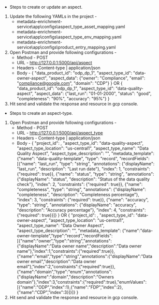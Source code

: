 * Steps to create or update an aspect.
1. Update the following YAMLs in the project -
    * metadata-enrichment-service\app\configs\aspect_type_asset_mapping.yaml
    * metadata-enrichment-service\app\configs\aspect_type_env_mapping.yaml
    * metadata-enrichment-service\app\configs\product_entry_mapping.yaml
2. Open Postman and provide following configurations -
    * Method - POST
    * URL - http://127.0.0.1:5000/api/aspect
    * Headers - Content-type  |   application/json
    * Body - 
    {
        "data_product_id": "odp_dp_1",
        "aspect_type_id": "data-owner-aspect",
        "aspect_data": {"owner": "Compliance", "email": "compliance@google.com", "domain": "CDP"}
    }
    OR
    {
        "data_product_id": "odp_dp_1",
        "aspect_type_id": "data-quality-aspect",
        "aspect_data": {"last_run": "01-01-2000", "status": "good", "completeness": "90%", "accuracy": "95%"}
    }
3. Hit send and validate the response and resource in gcp console.

* Steps to create an aspect-type.
1. Open Postman and provide following configurations -
    * Method - POST
    * URL - http://127.0.0.1:5000/api/aspect_type
    * Headers - Content-type  |   application/json
    * Body - 
    {
        "project_id": <gcp-project-id>,
        "aspect_type_id": "data-quality-aspect",
        "aspect_type_location": "us-central1",
        "aspect_type_name": "Data Quality Aspect",
        "aspect_type_description": "",
        "metadata_template": {"name": "data-quality-template", "type": "record", "recordFields": [{"name": "last_run", "type": "string", "annotations": {"displayName": "last_run", "description": "Last run date"}, "index": 1, "constraints": {"required": true}}, {"name": "status", "type": "string", "annotations": {"displayName": "status", "description": "Status of the data quality check"}, "index": 2, "constraints": {"required": true}}, {"name": "completeness", "type": "string", "annotations": {"displayName": "completeness", "description": "Completeness percentage"}, "index": 3, "constraints": {"required": true}}, {"name": "accuracy", "type": "string", "annotations": {"displayName": "accuracy", "description": "Accuracy percentage"}, "index": 4, "constraints": {"required": true}}]}
    }
    OR
    {
        "project_id": <gcp-project-id>,
        "aspect_type_id": "data-owner-aspect",
        "aspect_type_location": "us-central1",
        "aspect_type_name": "Data Owner Aspect",
        "aspect_type_description": "",
        "metadata_template": {"name":"data-owner-template","type":"record","recordFields":[{"name":"owner","type":"string","annotations":{"displayName":"Data owner name","description":"Data owner name"},"index":1,"constraints":{"required":true}},{"name":"email","type":"string","annotations":{"displayName":"Data owner email","description":"Data owner email"},"index":2,"constraints":{"required":true}},{"name":"domain","type":"enum","annotations":{"displayName":"domain","description":"Owners domain"},"index":3,"constraints":{"required":true},"enumValues":[{"name":"ODP","index":1},{"name":"FDP","index":2},{"name":"CDP","index":3}]}]}
    }
3. Hit send and validate the response and resource in gcp console.

